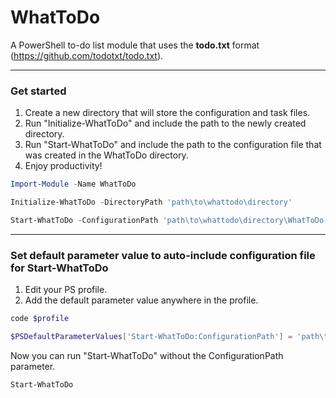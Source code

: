 # WhatToDo
A PowerShell to-do list module that uses the **todo.txt** format (https://github.com/todotxt/todo.txt).

----

### Get started ###
1. Create a new directory that will store the configuration and task files.
2. Run "Initialize-WhatToDo" and include the path to the newly created directory.
3. Run "Start-WhatToDo" and include the path to the configuration file that was created in the WhatToDo directory.
4. Enjoy productivity!

```powershell
Import-Module -Name WhatToDo
```

```powershell
Initialize-WhatToDo -DirectoryPath 'path\to\whattodo\directory'
```

```powershell
Start-WhatToDo -ConfigurationPath 'path\to\whattodo\directory\WhatToDo-Config.psd1'
```

----

### Set default parameter value to auto-include configuration file for Start-WhatToDo ###
1. Edit your PS profile.
2. Add the default parameter value anywhere in the profile.

```powershell
code $profile
```

```powershell
$PSDefaultParameterValues['Start-WhatToDo:ConfigurationPath'] = 'path\to\whattodo\directory\WhatToDo-Config.psd1'
```

Now you can run "Start-WhatToDo" without the ConfigurationPath parameter.
```powershell
Start-WhatToDo
```
